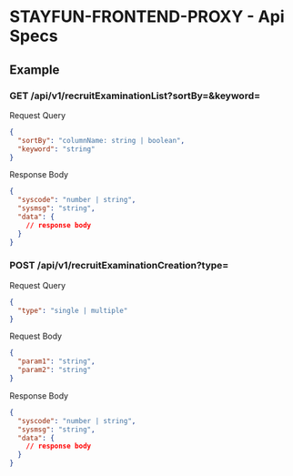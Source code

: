 # STAYFUN-FRONTEND-PROXY - Api Specs

## Example

### GET /api/v1/recruitExaminationList?sortBy=&keyword=

Request Query

```json
{
  "sortBy": "columnName: string | boolean",
  "keyword": "string"
}
```

Response Body

```json
{
  "syscode": "number | string",
  "sysmsg": "string",
  "data": {
    // response body
  }
}
```

### POST /api/v1/recruitExaminationCreation?type=

Request Query

```json
{
  "type": "single | multiple"
}
```

Request Body

```json
{
  "param1": "string",
  "param2": "string"
}
```

Response Body

```json
{
  "syscode": "number | string",
  "sysmsg": "string",
  "data": {
    // response body
  }
}
```

